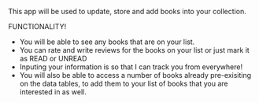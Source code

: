 This app will be used to update, store and add books into your collection.

FUNCTIONALITY!
- You will be able to see any books that are on your list.
- You can rate and write reviews for the books on your list or just mark it as READ or UNREAD
- Inputing your information is so that I can track you from everywhere!
- You will also be able to access a number of books already pre-exisiting on the data tables,
   to add them to your list of books that you are interested in as well.


